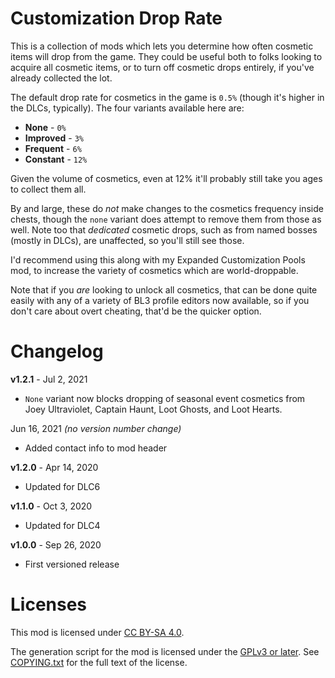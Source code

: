 Customization Drop Rate
=======================

This is a collection of mods which lets you determine how often cosmetic items
will drop from the game.  They could be useful both to folks looking to acquire
all cosmetic items, or to turn off cosmetic drops entirely, if you've already
collected the lot.

The default drop rate for cosmetics in the game is `0.5%` (though it's higher in
the DLCs, typically).  The four variants available here are:

* **None** - `0%`
* **Improved** - `3%`
* **Frequent** - `6%`
* **Constant** - `12%`

Given the volume of cosmetics, even at 12% it'll probably still take you ages to
collect them all.

By and large, these do *not* make changes to the cosmetics frequency inside
chests, though the `none` variant does attempt to remove them from those as well.
Note too that *dedicated* cosmetic drops, such as from named bosses (mostly in
DLCs), are unaffected, so you'll still see those.

I'd recommend using this along with my Expanded Customization Pools mod, to
increase the variety of cosmetics which are world-droppable.

Note that if you *are* looking to unlock all cosmetics, that can be done quite
easily with any of a variety of BL3 profile editors now available, so if you
don't care about overt cheating, that'd be the quicker option.

Changelog
=========

**v1.2.1** - Jul 2, 2021
 * `None` variant now blocks dropping of seasonal event cosmetics from
   Joey Ultraviolet, Captain Haunt, Loot Ghosts, and Loot Hearts.

Jun 16, 2021 *(no version number change)*
 * Added contact info to mod header

**v1.2.0** - Apr 14, 2020
 * Updated for DLC6

**v1.1.0** - Oct 3, 2020
 * Updated for DLC4

**v1.0.0** - Sep 26, 2020
 * First versioned release
 
Licenses
========

This mod is licensed under [CC BY-SA 4.0](https://creativecommons.org/licenses/by-sa/4.0/).

The generation script for the mod is licensed under the
[GPLv3 or later](https://www.gnu.org/licenses/quick-guide-gplv3.html).
See [COPYING.txt](../../COPYING.txt) for the full text of the license.

